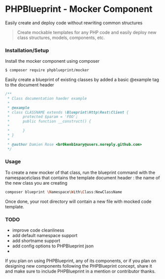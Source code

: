 # PHPBlueprint - Mocker Component

Easily create and deploy code without rewriting common structures

> Create mockable templates for any PHP code and easily deploy new class structures, models, components, etc.

### Installation/Setup

Install the mocker component using composer

```sh
$ composer require phpblueprint/mocker
```

Easily create a blueprint of existing classes by added a basic @example tag to the document header

```php
/**
 * Class documentation haeder example
 *
 * @example
 * class CLASSNAME extends \Blueprint\Http\Rest\Client {
 *      protected $param = 'FOO';
 *      public function __construct() {
 *
 *      }
 * }
 *
 * @author Damien Rose <br0kenb1nary@users.noreply.github.com>
 */
```

### Usage

To create a new mocker of that class, run the blueprint command with the namespace\class that contains the template document header : the name of the new class you are creating

```sh
composer blueprint \Namespace\With\Class:NewClassName
```

Once done, your root directory will contain a new file with mocked code template.

### TODO
- improve code cleanliness
- add default namespace support
- add shortname support
- add config options to PHPBlueprint json
- 

If you plan on using PHPBlueprint, any of its components, or if you plan on designing new components following the PHPBlueprint concept, share it and make sure to include PHPBlueprint in a mention or contributor thanks.
